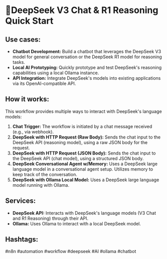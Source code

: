 # 🐋DeepSeek V3 Chat & R1 Reasoning Quick Start

## Use cases:

- **Chatbot Development:** Build a chatbot that leverages the DeepSeek V3 model for general conversation or the DeepSeek R1 model for reasoning tasks.
- **Local AI Prototyping:** Quickly prototype and test DeepSeek's reasoning capabilities using a local Ollama instance.
- **API Integration:** Integrate DeepSeek's models into existing applications via its OpenAI-compatible API.

## How it works:

This workflow provides multiple ways to interact with DeepSeek's language models:

1.  **Chat Trigger:** The workflow is initiated by a chat message received (e.g., via webhook).
2.  **DeepSeek with HTTP Request (Raw Body):** Sends the chat input to the DeepSeek API (reasoning model), using a raw JSON body for the request.
3.  **DeepSeek with HTTP Request (JSON Body):** Sends the chat input to the DeepSeek API (chat model), using a structured JSON body.
4.  **DeepSeek Conversational Agent w/Memory:** Uses a DeepSeek large language model in a conversational agent setup. Utilizes memory to keep track of the conversation.
5.  **DeepSeek with Ollama Local Model:** Uses a DeepSeek large language model running with Ollama.

## Services:

-   **DeepSeek API:** Interacts with DeepSeek's language models (V3 Chat and R1 Reasoning) through their API.
-   **Ollama:**  Uses Ollama to interact with a local DeepSeek model.

## Hashtags:

#n8n #automation #workflow #deepseek #AI #ollama #chatbot
